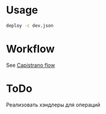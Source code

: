 Usage
=====

```bash
deploy -c dev.json
``` 

Workflow
========

See [Capistrano flow](http://capistranorb.com/documentation/getting-started/flow/)

ToDo
====

Реализовать хэндлеры для операций 
